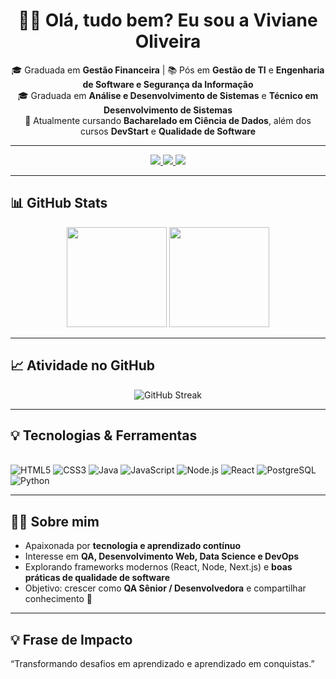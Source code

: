 <div align="center">
  
# 👩‍💻 Olá, tudo bem? Eu sou a **Viviane Oliveira**

🎓 Graduada em **Gestão Financeira** | 📚 Pós em **Gestão de TI** e **Engenharia de Software e Segurança da Informação**  
🎓 Graduada em **Análise e Desenvolvimento de Sistemas** e **Técnico em Desenvolvimento de Sistemas**  
🚀 Atualmente cursando **Bacharelado em Ciência de Dados**, além dos cursos **DevStart** e **Qualidade de Software**  

---

<a href="mailto:viviany-oliveira@hotmail.com">
  <img src="https://img.shields.io/badge/Outlook-8B5E3C?style=for-the-badge&logo=microsoft-outlook&logoColor=white" />
</a>
<a href="https://www.linkedin.com/in/viviane-oliveira-251659247" target="_blank">
  <img src="https://img.shields.io/badge/LinkedIn-D4A373?style=for-the-badge&logo=linkedin&logoColor=white" />
</a>
<a href="https://github.com/vivianeoliveirah">
  <img src="https://img.shields.io/badge/GitHub-F5CAC3?style=for-the-badge&logo=github&logoColor=black" />
</a>

</div>

---

## 📊 GitHub Stats
<div align="center">
  <img height="160em" src="https://github-readme-stats.vercel.app/api?username=vivianeoliveirah&show_icons=true&theme=rose_pine&hide_border=true&count_private=true&include_all_commits=true"/>
  <img height="160em" src="https://github-readme-stats.vercel.app/api/top-langs/?username=vivianeoliveirah&layout=compact&theme=rose_pine&hide_border=true"/>
</div>

---

## 📈 Atividade no GitHub
<div align="center">
  <img src="https://github-readme-streak-stats.herokuapp.com?user=vivianeoliveirah&theme=rose_pine&hide_border=true" alt="GitHub Streak"/>
</div>

---

## 💡 Tecnologias & Ferramentas
<div style="display: inline_block"><br>
  <img alt="HTML5" src="https://img.shields.io/badge/HTML5-DDB892?style=for-the-badge&logo=html5&logoColor=white"/>
  <img alt="CSS3" src="https://img.shields.io/badge/CSS3-7F5539?style=for-the-badge&logo=css3&logoColor=white"/>
  <img alt="Java" src="https://img.shields.io/badge/Java-9C6644?style=for-the-badge&logo=openjdk&logoColor=white"/>
  <img alt="JavaScript" src="https://img.shields.io/badge/JavaScript-E5989B?style=for-the-badge&logo=javascript&logoColor=black"/>
  <img alt="Node.js" src="https://img.shields.io/badge/Node.js-B08968?style=for-the-badge&logo=node.js&logoColor=white"/>
  <img alt="React" src="https://img.shields.io/badge/React-DDBEA9?style=for-the-badge&logo=react&logoColor=61DAFB"/>
  <img alt="PostgreSQL" src="https://img.shields.io/badge/PostgreSQL-A98467?style=for-the-badge&logo=postgresql&logoColor=white"/>
  <img alt="Python" src="https://img.shields.io/badge/Python-FFB5A7?style=for-the-badge&logo=python&logoColor=white"/>
</div>

---

## 👩‍💻 Sobre mim
- Apaixonada por **tecnologia e aprendizado contínuo**  
- Interesse em **QA, Desenvolvimento Web, Data Science e DevOps**  
- Explorando frameworks modernos (React, Node, Next.js) e **boas práticas de qualidade de software**  
- Objetivo: crescer como **QA Sênior / Desenvolvedora** e compartilhar conhecimento 🚀  

---

## 💡 Frase de Impacto
“Transformando desafios em aprendizado e aprendizado em conquistas.”
